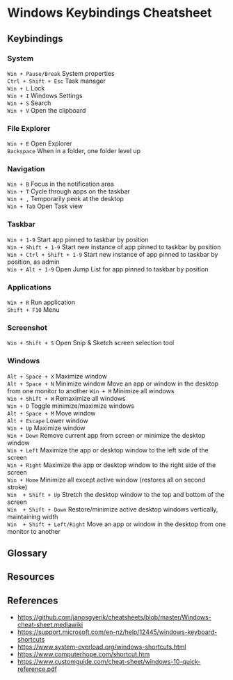 # Windows Keybindings Cheatsheet

## Keybindings

### System
`Win + Pause/Break`             System properties  
`Ctrl + Shift + Esc`            Task manager  
`Win + L`                       Lock  
`Win + I`                       Windows Settings  
`Win + S`                       Search  
`Win + V`                       Open the clipboard  

### File Explorer
`Win + E`                       Open Explorer  
`Backspace`                     When in a folder, one folder level up  

### Navigation
`Win + B`                       Focus in the notification area  
`Win + T`                       Cycle through apps on the taskbar  
`Win + ,`                       Temporarily peek at the desktop  
`Win + Tab`                     Open Task view  

### Taskbar
`Win + 1-9`                     Start app pinned to taskbar by position  
`Win + Shift + 1-9`             Start new instance of app pinned to taskbar by position  
`Win + Ctrl + Shift + 1-9`      Start new instance of app pinned to taskbar by position, as admin  
`Win + Alt + 1-9`               Open Jump List for app pinned to taskbar by position  

### Applications
`Win + R`                       Run application  
`Shift + F10`                   Menu  

### Screenshot
`Win + Shift + S`               Open Snip & Sketch screen selection tool  

### Windows
`Alt + Space + X`               Maximize window  
`Alt + Space + N`               Minimize window  Move an app or window in the desktop from one monitor to another
`Win + M`                       Minimize all windows  
`Win + Shift + W`               Remaximize all windows  
`Win + D`                       Toggle minimize/maximize windows  
`Alt + Space + M`               Move window  
`Alt + Escape`                  Lower window  
`Win + Up`                      Maximize window  
`Win + Down`                    Remove current app from screen or minimize the desktop window  
`Win + Left`                    Maximize the app or desktop window to the left side of the screen  
`Win + Right`                   Maximize the app or desktop window to the right side of the screen  
`Win + Home`                    Minimize all except active window (restores all on second stroke)  
`Win  + Shift + Up`             Stretch the desktop window to the top and bottom of the screen  
`Win  + Shift + Down`           Restore/minimize active desktop windows vertically, maintaining width  
`Win  + Shift + Left/Right`     Move an app or window in the desktop from one monitor to another  


## Glossary


## Resources


## References
* https://github.com/janosgyerik/cheatsheets/blob/master/Windows-cheat-sheet.mediawiki
* https://support.microsoft.com/en-nz/help/12445/windows-keyboard-shortcuts
* https://www.system-overload.org/windows-shortcuts.html
* https://www.computerhope.com/shortcut.htm
* https://www.customguide.com/cheat-sheet/windows-10-quick-reference.pdf
